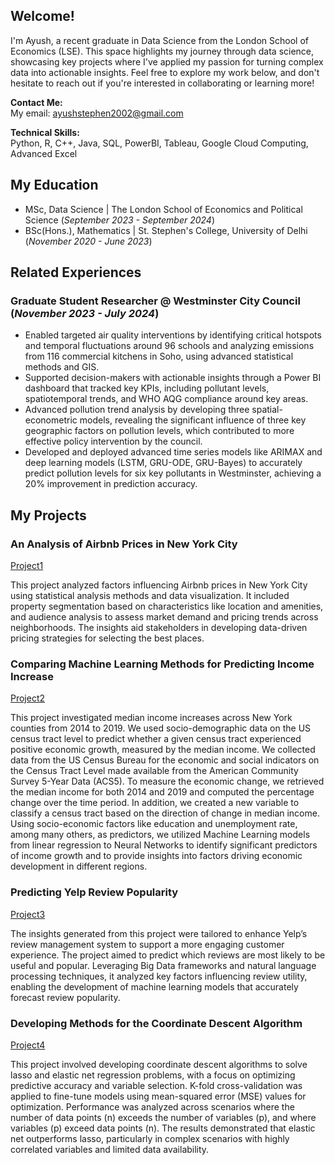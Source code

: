 ## Welcome! 
I'm Ayush, a recent graduate in Data Science from the London School of Economics (LSE). This space highlights my journey through data science, showcasing key projects where I've applied my passion for turning complex data into actionable insights. Feel free to explore my work below, and don't hesitate to reach out if you're interested in collaborating or learning more!

**Contact Me:**  
My email: [ayushstephen2002@gmail.com](mailto:ayushstephen2002@gmail.com)

**Technical Skills:**  
Python, R, C++, Java, SQL, PowerBI, Tableau, Google Cloud Computing, Advanced Excel

## My Education

- MSc, Data Science       | The London School of Economics and Political Science (_September 2023 - September 2024_)
- BSc(Hons.), Mathematics | St. Stephen's College, University of Delhi (_November 2020 - June 2023_)

## Related Experiences

### Graduate Student Researcher @ Westminster City Council (_November 2023 - July 2024_)

- Enabled targeted air quality interventions by identifying critical hotspots and temporal fluctuations around 96 schools and analyzing emissions from 116 commercial kitchens in Soho, using advanced statistical methods and GIS.
- Supported decision-makers with actionable insights through a Power BI dashboard that tracked key KPIs, including pollutant levels, spatiotemporal trends, and WHO AQG compliance around key areas.
- Advanced pollution trend analysis by developing three spatial-econometric models, revealing the significant influence of three key geographic factors on pollution levels, which contributed to more effective policy intervention by the council.
- Developed and deployed advanced time series models like ARIMAX and deep learning models (LSTM, GRU-ODE, GRU-Bayes) to accurately predict pollution levels for six key pollutants in Westminster, achieving a 20% improvement in prediction accuracy.

## My Projects

### An Analysis of Airbnb Prices in New York City

[Project1](Project1/Airbnb.html)

This project analyzed factors influencing Airbnb prices in New York City using statistical analysis methods and data visualization. It included property segmentation based on characteristics like location and amenities, and audience analysis to assess market demand and pricing trends across neighborhoods. The insights aid stakeholders in developing data-driven pricing strategies for selecting the best places.  

### Comparing Machine Learning Methods for Predicting Income Increase 

[Project2](Project2/ST443.html)

This project investigated median income increases across New York counties from 2014 to 2019. We used socio-demographic data on the US census tract level to predict whether a given census tract experienced positive economic growth, measured by the median income. We collected data from the US Census Bureau for the economic and social indicators on the Census Tract Level made available from the American Community Survey 5-Year Data (ACS5). To measure the economic change, we retrieved the median income for both 2014 and 2019 and computed the percentage change over the time period. In addition, we created a new variable to classify a census tract based on the direction of change in median income. Using socio-economic factors like education and unemployment rate, among many others, as predictors, we utilized Machine Learning models from linear regression to Neural Networks to identify significant predictors of income growth and to provide insights into factors driving economic development in different regions.

### Predicting Yelp Review Popularity 

[Project3](https://github.com/StephenCode24/myportfolio.github.io/tree/main/Project3)

The insights generated from this project were tailored to enhance Yelp’s review management system to support a more engaging customer experience. The project aimed to predict which reviews are most likely to be useful and popular. Leveraging Big Data frameworks and natural language processing techniques, it analyzed key factors influencing review utility, enabling the development of machine learning models that accurately forecast review popularity.  

### Developing Methods for the Coordinate Descent Algorithm

[Project4](https://github.com/StephenCode24/myportfolio.github.io/tree/main/Project4)

This project involved developing coordinate descent algorithms to solve lasso and elastic net regression problems, with a focus on optimizing predictive accuracy and variable selection. K-fold cross-validation was applied to fine-tune models using mean-squared error (MSE) values for optimization. Performance was analyzed across scenarios where the number of data points (n) exceeds the number of variables (p), and where variables (p) exceed data points (n). The results demonstrated that elastic net outperforms lasso, particularly in complex scenarios with highly correlated variables and limited data availability.

